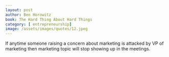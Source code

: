 ```yaml
---
layout: post
author: Ben Horowitz
book: The Hard Thing About Hard Things
category: [ entrepreneurship]
image: /assets/images/quotes/12.jpeg
---
```

If anytime someone raising a concern 
about marketing is attacked by VP of marketing 
then marketing topic will stop showing up in the meetings.